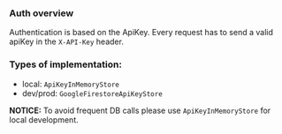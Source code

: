 ### Auth overview

Authentication is based on the ApiKey.
Every request has to send a valid apiKey in the `X-API-Key` header.

### Types of implementation:

- local: `ApiKeyInMemoryStore`
- dev/prod: `GoogleFirestoreApiKeyStore`

**NOTICE:**  To avoid frequent DB calls please use `ApiKeyInMemoryStore` for local development.

